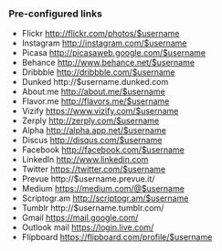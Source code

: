 ### Pre-configured links
- Flickr <span>http://flickr.com/photos/$username</span>
- Instagram <span>http://instagram.com/$username</span>
- Picasa <span>http://picasaweb.google.com/$username</span>
- Behance <span>http://www.behance.net/$username</span>
- Dribbble <span>http://dribbble.com/$username</span>
- Dunked <span>http://$username.dunked.com</span>
- About.me <span>http://about.me/$username</span>
- Flavor.me <span>http://flavors.me/$username</span>
- Vizify <span>https://www.vizify.com/$username</span>
- Zerply <span>http://zerply.com/$username</span>
- Alpha <span>http://alpha.app.net/$username</span>
- Discus <span>http://disqus.com/$username</span>
- Facebook <span>http://facebook.com/$username</span>
- LinkedIn <span>http://www.linkedin.com</span>
- Twitter <span>https://twitter.com/$username</span>
- Prevue <span>http://$username.prevue.it/</span>
- Medium <span>https://medium.com/@$username</span>
- Scriptogr.am <span>http://scriptogr.am/$username</span>
- Tumblr <span>http://$username.tumblr.com/</span>
- Gmail <span>https://mail.google.com/</span>
- Outlook mail <span>https://login.live.com/</span>
- Flipboard <span>https://flipboard.com/profile/$username</span>